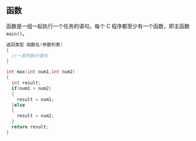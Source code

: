 ## 函数

函数是一组一起执行一个任务的语句。每个 C 程序都至少有一个函数，即主函数 `main()`。

```c
返回类型 函数名(参数列表)
{
  //一系列执行语句
}
```

```c
int max(int num1,int num2)
{
  int result;
  if(num1 > num2)
  {
    result = num1; 
  }else
  {
    result = num2;
  }
  return result;
}
```